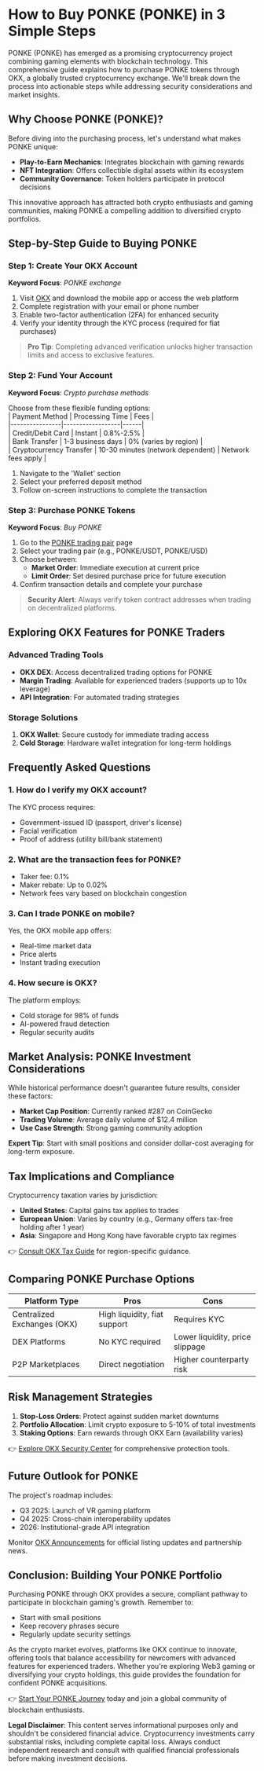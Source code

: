 # How to Buy PONKE (PONKE) in 3 Simple Steps  

PONKE (PONKE) has emerged as a promising cryptocurrency project combining gaming elements with blockchain technology. This comprehensive guide explains how to purchase PONKE tokens through OKX, a globally trusted cryptocurrency exchange. We'll break down the process into actionable steps while addressing security considerations and market insights.  

## Why Choose PONKE (PONKE)?  

Before diving into the purchasing process, let's understand what makes PONKE unique:  
- **Play-to-Earn Mechanics**: Integrates blockchain with gaming rewards  
- **NFT Integration**: Offers collectible digital assets within its ecosystem  
- **Community Governance**: Token holders participate in protocol decisions  

This innovative approach has attracted both crypto enthusiasts and gaming communities, making PONKE a compelling addition to diversified crypto portfolios.  

## Step-by-Step Guide to Buying PONKE  

### Step 1: Create Your OKX Account  

**Keyword Focus**: *PONKE exchange*  

1. Visit [OKX](https://bit.ly/okx-bonus) and download the mobile app or access the web platform  
2. Complete registration with your email or phone number  
3. Enable two-factor authentication (2FA) for enhanced security  
4. Verify your identity through the KYC process (required for fiat purchases)  

> **Pro Tip**: Completing advanced verification unlocks higher transaction limits and access to exclusive features.  

### Step 2: Fund Your Account  

**Keyword Focus**: *Crypto purchase methods*  

Choose from these flexible funding options:  
| Payment Method | Processing Time | Fees |  
|----------------|------------------|------|  
| Credit/Debit Card | Instant | 0.8%-2.5% |  
| Bank Transfer | 1-3 business days | 0% (varies by region) |  
| Cryptocurrency Transfer | 10-30 minutes (network dependent) | Network fees apply |  

1. Navigate to the 'Wallet' section  
2. Select your preferred deposit method  
3. Follow on-screen instructions to complete the transaction  

### Step 3: Purchase PONKE Tokens  

**Keyword Focus**: *Buy PONKE*  

1. Go to the [PONKE trading pair](https://bit.ly/okx-bonus) page  
2. Select your trading pair (e.g., PONKE/USDT, PONKE/USD)  
3. Choose between:  
   - **Market Order**: Immediate execution at current price  
   - **Limit Order**: Set desired purchase price for future execution  
4. Confirm transaction details and complete your purchase  

> **Security Alert**: Always verify token contract addresses when trading on decentralized platforms.  

## Exploring OKX Features for PONKE Traders  

### Advanced Trading Tools  
- **OKX DEX**: Access decentralized trading options for PONKE  
- **Margin Trading**: Available for experienced traders (supports up to 10x leverage)  
- **API Integration**: For automated trading strategies  

### Storage Solutions  
1. **OKX Wallet**: Secure custody for immediate trading access  
2. **Cold Storage**: Hardware wallet integration for long-term holdings  

## Frequently Asked Questions  

### 1. How do I verify my OKX account?  
The KYC process requires:  
- Government-issued ID (passport, driver's license)  
- Facial verification  
- Proof of address (utility bill/bank statement)  

### 2. What are the transaction fees for PONKE?  
- Taker fee: 0.1%  
- Maker rebate: Up to 0.02%  
- Network fees vary based on blockchain congestion  

### 3. Can I trade PONKE on mobile?  
Yes, the OKX mobile app offers:  
- Real-time market data  
- Price alerts  
- Instant trading execution  

### 4. How secure is OKX?  
The platform employs:  
- Cold storage for 98% of funds  
- AI-powered fraud detection  
- Regular security audits  

## Market Analysis: PONKE Investment Considerations  

While historical performance doesn't guarantee future results, consider these factors:  
- **Market Cap Position**: Currently ranked #287 on CoinGecko  
- **Trading Volume**: Average daily volume of $12.4 million  
- **Use Case Strength**: Strong gaming community adoption  

**Expert Tip**: Start with small positions and consider dollar-cost averaging for long-term exposure.  

## Tax Implications and Compliance  

Cryptocurrency taxation varies by jurisdiction:  
- **United States**: Capital gains tax applies to trades  
- **European Union**: Varies by country (e.g., Germany offers tax-free holding after 1 year)  
- **Asia**: Singapore and Hong Kong have favorable crypto tax regimes  

👉 [Consult OKX Tax Guide](https://bit.ly/okx-bonus) for region-specific guidance.  

## Comparing PONKE Purchase Options  

| Platform Type | Pros | Cons |  
|---------------|------|------|  
| Centralized Exchanges (OKX) | High liquidity, fiat support | Requires KYC |  
| DEX Platforms | No KYC required | Lower liquidity, price slippage |  
| P2P Marketplaces | Direct negotiation | Higher counterparty risk |  

## Risk Management Strategies  

1. **Stop-Loss Orders**: Protect against sudden market downturns  
2. **Portfolio Allocation**: Limit crypto exposure to 5-10% of total investments  
3. **Staking Options**: Earn rewards through OKX Earn (availability varies)  

👉 [Explore OKX Security Center](https://bit.ly/okx-bonus) for comprehensive protection tools.  

## Future Outlook for PONKE  

The project's roadmap includes:  
- Q3 2025: Launch of VR gaming platform  
- Q4 2025: Cross-chain interoperability updates  
- 2026: Institutional-grade API integration  

Monitor [OKX Announcements](https://bit.ly/okx-bonus) for official listing updates and partnership news.  

## Conclusion: Building Your PONKE Portfolio  

Purchasing PONKE through OKX provides a secure, compliant pathway to participate in blockchain gaming's growth. Remember to:  
- Start with small positions  
- Keep recovery phrases secure  
- Regularly update security settings  

As the crypto market evolves, platforms like OKX continue to innovate, offering tools that balance accessibility for newcomers with advanced features for experienced traders. Whether you're exploring Web3 gaming or diversifying your crypto holdings, this guide provides the foundation for confident PONKE acquisitions.  

👉 [Start Your PONKE Journey](https://bit.ly/okx-bonus) today and join a global community of blockchain enthusiasts.  

**Legal Disclaimer**: This content serves informational purposes only and shouldn't be considered financial advice. Cryptocurrency investments carry substantial risks, including complete capital loss. Always conduct independent research and consult with qualified financial professionals before making investment decisions.